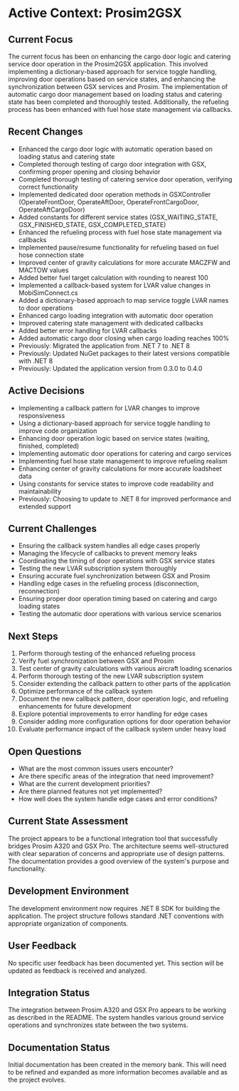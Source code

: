 # Active Context: Prosim2GSX

## Current Focus
The current focus has been on enhancing the cargo door logic and catering service door operation in the Prosim2GSX application. This involved implementing a dictionary-based approach for service toggle handling, improving door operations based on service states, and enhancing the synchronization between GSX services and Prosim. The implementation of automatic cargo door management based on loading status and catering state has been completed and thoroughly tested. Additionally, the refueling process has been enhanced with fuel hose state management via callbacks.

## Recent Changes
- Enhanced the cargo door logic with automatic operation based on loading status and catering state
- Completed thorough testing of cargo door integration with GSX, confirming proper opening and closing behavior
- Completed thorough testing of catering service door operation, verifying correct functionality
- Implemented dedicated door operation methods in GSXController (OperateFrontDoor, OperateAftDoor, OperateFrontCargoDoor, OperateAftCargoDoor)
- Added constants for different service states (GSX_WAITING_STATE, GSX_FINISHED_STATE, GSX_COMPLETED_STATE)
- Enhanced the refueling process with fuel hose state management via callbacks
- Implemented pause/resume functionality for refueling based on fuel hose connection state
- Improved center of gravity calculations for more accurate MACZFW and MACTOW values
- Added better fuel target calculation with rounding to nearest 100
- Implemented a callback-based system for LVAR value changes in MobiSimConnect.cs
- Added a dictionary-based approach to map service toggle LVAR names to door operations
- Enhanced cargo loading integration with automatic door operation
- Improved catering state management with dedicated callbacks
- Added better error handling for LVAR callbacks
- Added automatic cargo door closing when cargo loading reaches 100%
- Previously: Migrated the application from .NET 7 to .NET 8
- Previously: Updated NuGet packages to their latest versions compatible with .NET 8
- Previously: Updated the application version from 0.3.0 to 0.4.0

## Active Decisions
- Implementing a callback pattern for LVAR changes to improve responsiveness
- Using a dictionary-based approach for service toggle handling to improve code organization
- Enhancing door operation logic based on service states (waiting, finished, completed)
- Implementing automatic door operations for catering and cargo services
- Implementing fuel hose state management to improve refueling realism
- Enhancing center of gravity calculations for more accurate loadsheet data
- Using constants for service states to improve code readability and maintainability
- Previously: Choosing to update to .NET 8 for improved performance and extended support

## Current Challenges
- Ensuring the callback system handles all edge cases properly
- Managing the lifecycle of callbacks to prevent memory leaks
- Coordinating the timing of door operations with GSX service states
- Testing the new LVAR subscription system thoroughly
- Ensuring accurate fuel synchronization between GSX and Prosim
- Handling edge cases in the refueling process (disconnection, reconnection)
- Ensuring proper door operation timing based on catering and cargo loading states
- Testing the automatic door operations with various service scenarios

## Next Steps
1. Perform thorough testing of the enhanced refueling process
2. Verify fuel synchronization between GSX and Prosim
3. Test center of gravity calculations with various aircraft loading scenarios
4. Perform thorough testing of the new LVAR subscription system
5. Consider extending the callback pattern to other parts of the application
6. Optimize performance of the callback system
7. Document the new callback pattern, door operation logic, and refueling enhancements for future development
8. Explore potential improvements to error handling for edge cases
9. Consider adding more configuration options for door operation behavior
10. Evaluate performance impact of the callback system under heavy load

## Open Questions
- What are the most common issues users encounter?
- Are there specific areas of the integration that need improvement?
- What are the current development priorities?
- Are there planned features not yet implemented?
- How well does the system handle edge cases and error conditions?

## Current State Assessment
The project appears to be a functional integration tool that successfully bridges Prosim A320 and GSX Pro. The architecture seems well-structured with clear separation of concerns and appropriate use of design patterns. The documentation provides a good overview of the system's purpose and functionality.

## Development Environment
The development environment now requires .NET 8 SDK for building the application. The project structure follows standard .NET conventions with appropriate organization of components.

## User Feedback
No specific user feedback has been documented yet. This section will be updated as feedback is received and analyzed.

## Integration Status
The integration between Prosim A320 and GSX Pro appears to be working as described in the README. The system handles various ground service operations and synchronizes state between the two systems.

## Documentation Status
Initial documentation has been created in the memory bank. This will need to be refined and expanded as more information becomes available and as the project evolves.
